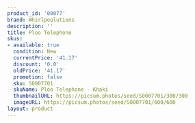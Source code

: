 ```yaml
---
product_id: '00077'
brand: Whirlpoolutions
description: ''
title: Ploo Telephone
skus:
- available: true
  condition: New
  currentPrice: '41.17'
  discount: '0.0'
  oldPrice: '41.17'
  promotion: false
  sku: S0007701
  skuName: Ploo Telephone - Khaki
  thumbnailURL: https://picsum.photos/seed/S0007701/300/300
  imageURL: https://picsum.photos/seed/S0007701/600/600
layout: product
---
```

